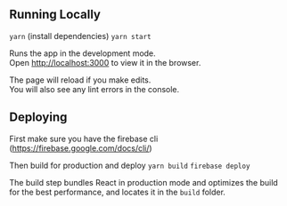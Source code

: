 ## Running Locally

`yarn` (install dependencies)
`yarn start`

Runs the app in the development mode.<br>
Open [http://localhost:3000](http://localhost:3000) to view it in the browser.

The page will reload if you make edits.<br>
You will also see any lint errors in the console.

## Deploying

First make sure you have the firebase cli (https://firebase.google.com/docs/cli/)

Then build for production and deploy
`yarn build`
`firebase deploy`


The build step bundles React in production mode and optimizes the build for the best performance, and locates it in the `build` folder.
